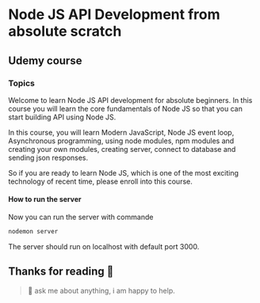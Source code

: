 #  Node JS API Development from absolute scratch

## Udemy course

### Topics
Welcome to learn Node JS API development for absolute beginners. In this course you will learn the core fundamentals of Node JS so that you can start building API using Node JS.

In this course, you will learn Modern JavaScript, Node JS event loop, Asynchronous programming, using node modules, npm modules and creating your own modules, creating server, connect to database and sending json responses.

So if you are ready to learn Node JS, which is one of the most exciting technology of recent time, please enroll into this course.

#### How to run the server

Now you can run the server with commande 
```bash 
nodemon server
```
The server should run on localhost with default port 3000.

## Thanks for reading 🙇
> 💬 ask me about anything, i am happy to help.